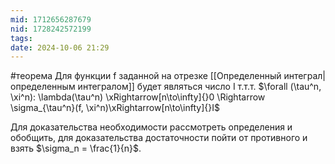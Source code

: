 ```yaml
---
mid: 1712656287679
nid: 1728242572199
tags: 
date: 2024-10-06 21:29
---
```

#теорема
Для функции f заданной на отрезке [[Определенный интеграл|определенным интегралом]] будет являться число I т.т.т. $\forall (\tau^n, \xi^n): \lambda(\tau^n) \xRightarrow[n\to\infty]{}0 \Rightarrow \sigma_{\tau^n}(f, \xi^n)\xRightarrow[n\to\infty]{}I$

Для доказательства необходимости рассмотреть определения и обобщить, для доказательства достаточности пойти от противного и взять $\sigma_n = \frac{1}{n}$.